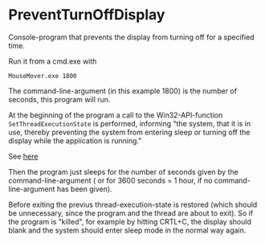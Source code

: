 # PreventTurnOffDisplay
Console-program that prevents the display from turning off for a specified time.

Run it from a cmd.exe with

```
MouseMover.exe 1800
```

The command-line-argument (in this example 1800) is the number of seconds, this
program will run.

At the beginning of the program a call to the Win32-API-function `SetThreadExecutionState`
is performed, informing "the system, that it is in use, thereby preventing the system 
from entering sleep or turning off the display while the application is running."

See [here](https://docs.microsoft.com/de-at/windows/win32/api/winbase/nf-winbase-setthreadexecutionstate)

Then the program just sleeps for the number of seconds given by the command-line-argument
( or for 3600 seconds = 1 hour, if no command-line-argument has been given). 

Before exiting the previus thread-execution-state is restored (which should be 
unnecessary, since the program and the thread are about to exit). So if the
program is "killed", for example by hitting CRTL+C, the display should blank and the
system should enter sleep mode in the normal way again.

